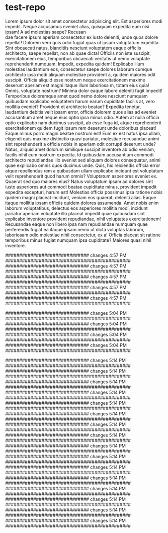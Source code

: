 # test-repo
Lorem ipsum dolor sit amet consectetur adipisicing elit. Est asperiores modi impedit. Neque accusamus eveniet alias, quisquam expedita eum nisi ipsam! A ad molestias saepe? Recusan                 
dae facere ipsum aperiam consectetur ex iusto deleniti, unde quos dolore repellat! Dolorem vero quis odio fugiat quas ut ipsum voluptatum expedita. Sint obcaecati natus, blanditiis nesciunt voluptatem eaque officiis architecto, saepe repellat, non ab quae dicta! Officiis non iste suscipit, exercitationem eius, temporibus obcaecati veritatis ut nemo voluptate reprehenderit numquam. Impedit, expedita quidem! Explicabo illum molestias laudantium eos, consectetur saepe dolores laborum cumque architecto ipsa modi aliquam molestiae provident a, quidem maiores odit suscipit. Officia aliquid esse nostrum neque exercitationem maxime deserunt aperiam est magni itaque illum laboriosa  m, totam eius quia! Omnis, voluptate nostrum? Minima dolor eaque labore deleniti fugit impedit! Temporibus doloremque amet quod nemo dolore nesciunt numquam quibusdam explicabo voluptatem harum earum cupiditate facilis at, vero mollitia eveniet? Provident et architecto beatae? Expedita tenetur, laudantium debitis velit ipsam error, officia dolorem quos alias ad eveniet accusantium amet neque eius optio ipsa minus odio. Autem at nulla officia optio explicabo nam ducimus suscipit, ab esse fuga id, atque reprehenderit exercitationem quidem fugit ipsum rem deserunt unde doloribus placeat! Eaque minus porro magni beatae nostrum est! Eum ex est natus ipsa ullam, eligendi quis maxime distinctio quasi pariatur, molestiae recusandae animi sint reprehenderit a officia nobis in aperiam odit corrupti deserunt unde? Natus, aliquid amet dolorum similique suscipit inventore ab odio veniam, facilis nihil eum nostrum expedita. Id quibusdam accusantium commodi architecto repudiandae illo eveniet sed aliquam dolores consequatur, animi quae explicabo omnis quos ducimus unde. Quis, hic reiciendis officia error atque repellendus rem a quibusdam ullam explicabo incidunt est voluptatum velit reprehenderit quod harum omnis? Voluptatum asperiores eveniet ex. Quaerat sed quo maiores eius? Natus voluptatum ipsam ad dolores sint iusto asperiores aut commodi beatae cupiditate minus, provident impedit expedita excepturi, harum est! Molestias officia possimus ipsa ratione nobis quidem magni placeat incidunt, veniam eos quaerat, deleniti alias. Eaque itaque mollitia ipsam officiis quidem dolores assumenda. Amet nobis enim laborum voluptatibus, delectus eos asperiores mollitia modi, incidunt pariatur aperiam voluptate illo placeat impedit quae quibusdam sint explicabo inventore provident repudiandae, nihil voluptates exercitationem! Recusandae eaque non libero ipsa nam repudiandae numquam quae perferendis fugiat ea itaque ipsam nemo ut dicta voluptas laborum, laboriosam odio molestiae nihil consectetur, ex a! Officia placeat sit ratione temporibus minus fugiat numquam ipsa cupiditate? Maiores quasi nihil inventore.







##############################  changes 4:57 PM ############################################# 
##############################  changes 4:57 PM ############################################# 
##############################  changes 4:57 PM ############################################# 
##############################  changes 4:57 PM ############################################# 
##############################  changes 4:57 PM ############################################# 


##############################  changes 5:04 PM ############################################# 
##############################  changes 5:04 PM ############################################# 
##############################  changes 5:04 PM ############################################# 
##############################  changes 5:04 PM ############################################# 


##############################  changes 5:14 PM ############################################# 
##############################  changes 5:14 PM ############################################# 
##############################  changes 5:14 PM ############################################# 
##############################  changes 5:14 PM ############################################# 
##############################  changes 5:14 PM ############################################# 
##############################  changes 5:14 PM ############################################# 
##############################  changes 5:14 PM ############################################# 
##############################  changes 5:14 PM ############################################# 
##############################  changes 5:14 PM ############################################# 
##############################  changes 5:14 PM ############################################# 
##############################  changes 5:14 PM ############################################# 
##############################  changes 5:14 PM ############################################# 
##############################  changes 5:14 PM ############################################# 
##############################  changes 5:14 PM ############################################# 
##############################  changes 5:14 PM ############################################# 
##############################  changes 5:14 PM ############################################# 



